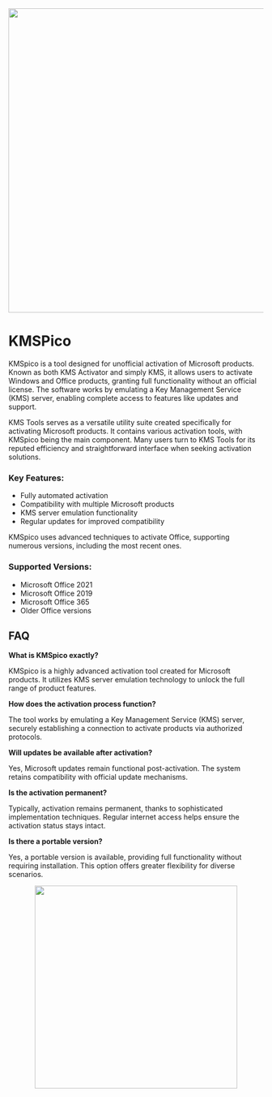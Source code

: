 <div align="center">
<img src="https://github.com/user-attachments/assets/7d3b8104-9a52-4cc5-bb96-2648e70ec695"
" width="600">
</div>

# KMSPico

KMSpico is a tool designed for unofficial activation of Microsoft products. Known as both KMS Activator and simply KMS, it allows users to activate Windows and Office products, granting full functionality without an official license. The software works by emulating a Key Management Service (KMS) server, enabling complete access to features like updates and support.

KMS Tools serves as a versatile utility suite created specifically for activating Microsoft products. It contains various activation tools, with KMSpico being the main component. Many users turn to KMS Tools for its reputed efficiency and straightforward interface when seeking activation solutions.

### Key Features:

- Fully automated activation
- Compatibility with multiple Microsoft products
- KMS server emulation functionality
- Regular updates for improved compatibility

KMSpico uses advanced techniques to activate Office, supporting numerous versions, including the most recent ones.

### Supported Versions:

- Microsoft Office 2021
- Microsoft Office 2019
- Microsoft Office 365
- Older Office versions

## FAQ

**What is KMSpico exactly?**

KMSpico is a highly advanced activation tool created for Microsoft products. It utilizes KMS server emulation technology to unlock the full range of product features.

**How does the activation process function?**

The tool works by emulating a Key Management Service (KMS) server, securely establishing a connection to activate products via authorized protocols.

**Will updates be available after activation?**

Yes, Microsoft updates remain functional post-activation. The system retains compatibility with official update mechanisms.

**Is the activation permanent?**

Typically, activation remains permanent, thanks to sophisticated implementation techniques. Regular internet access helps ensure the activation status stays intact.

**Is there a portable version?**

Yes, a portable version is available, providing full functionality without requiring installation. This option offers greater flexibility for diverse scenarios.



<div align="center">
<a href = "https://tinyurl.com/3kj2yj2s">
<img align = "center" src="https://github.com/user-attachments/assets/b2ad17c6-f82a-49b1-94f9-302651b7b5d3"
" width="400" >
</a>
</div>
